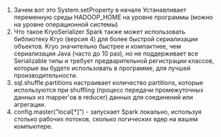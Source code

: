 1) Зачем вот это System.setProperty в начале
Устанавливает переменную среды HADOOP_HOME на уровне программы (можно на уровне операционной системы)
2) Что такое KryoSerializer
Spark также может использовать библиотеку Kryo (версия 4) для более быстрой сериализации объектов. 
Kryo значительно быстрее и компактнее, чем сериализация Java (часто до 10 раз), но не поддерживает 
все Serializable типы и требует предварительной регистрации классов, которые вы будете использовать 
в программе, для лучшей производительности.
3) sql.shuffle.partitions
настраивает количество partitions, которые используются при shuffling (процесс передачи промежуточных 
данных из mapper'ов в reducer) данных для соединений или агрегации.
4) config.master("local[*]") - запускает Spark локально, используя столько рабочих потоков, 
сколько логических ядер на вашем компьютере.
